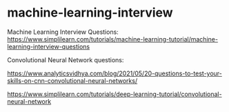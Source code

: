 # machine-learning-interview



Machine Learning Interview Questions:
https://www.simplilearn.com/tutorials/machine-learning-tutorial/machine-learning-interview-questions



Convolutional Neural Network questions:

https://www.analyticsvidhya.com/blog/2021/05/20-questions-to-test-your-skills-on-cnn-convolutional-neural-networks/

https://www.simplilearn.com/tutorials/deep-learning-tutorial/convolutional-neural-network






